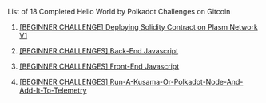  List of 18 Completed Hello World by Polkadot Challenges on Gitcoin

1. [[BEGINNER CHALLENGE] Deploying Solidity Contract on Plasm Network V1](https://github.com/aviekakkar/solidity-on-plasmnetwork-polkadot)

2. [[BEGINNER CHALLENGES] Back-End Javascript](https://github.com/aviekakkar/backend-js)

3. [[BEGINNER CHALLENGES] Front-End Javascript](https://gitcoin.co/issue/Polkadot-Network/hello-world-by-polkadot/14/100023940)

4. [[BEGINNER CHALLENGES] Run-A-Kusama-Or-Polkadot-Node-And-Add-It-To-Telemetry](https://github.com/aviekakkar/Run-A-Kusama-Or-Polkadot-Node-And-Add-It-To-Telemetry)
